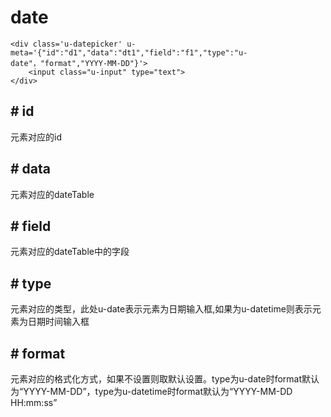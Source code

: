 # date

	
	<div class='u-datepicker' u-meta='{"id":"d1","data":"dt1","field":"f1","type":"u-date"，"format","YYYY-MM-DD"}'>
	    <input class="u-input" type="text">	
	</div>

## # id
元素对应的id

## # data
元素对应的dateTable

## # field
元素对应的dateTable中的字段

## # type
元素对应的类型，此处u-date表示元素为日期输入框,如果为u-datetime则表示元素为日期时间输入框

## # format
元素对应的格式化方式，如果不设置则取默认设置。type为u-date时format默认为“YYYY-MM-DD”，type为u-datetime时format默认为“YYYY-MM-DD HH:mm:ss”


